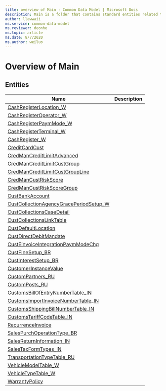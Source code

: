 ```yaml
---
title: overview of Main - Common Data Model | Microsoft Docs
description: Main is a folder that contains standard entities related to the Common Data Model.
author: llawwaii
ms.service: common-data-model
ms.reviewer: deonhe
ms.topic: article
ms.date: 8/7/2020
ms.author: weiluo
---
```


# Overview of Main


## Entities

|Name|Description|
|---|---|
|[CashRegisterLocation_W](CashRegisterLocation_W.md)||
|[CashRegisterOperator_W](CashRegisterOperator_W.md)||
|[CashRegisterPaymMode_W](CashRegisterPaymMode_W.md)||
|[CashRegisterTerminal_W](CashRegisterTerminal_W.md)||
|[CashRegister_W](CashRegister_W.md)||
|[CreditCardCust](CreditCardCust.md)||
|[CredManCreditLimitAdvanced](CredManCreditLimitAdvanced.md)||
|[CredManCreditLimitCustGroup](CredManCreditLimitCustGroup.md)||
|[CredManCreditLimitCustGroupLine](CredManCreditLimitCustGroupLine.md)||
|[CredManCustRiskScore](CredManCustRiskScore.md)||
|[CredManCustRiskScoreGroup](CredManCustRiskScoreGroup.md)||
|[CustBankAccount](CustBankAccount.md)||
|[CustCollectionAgencyGracePeriodSetup_W](CustCollectionAgencyGracePeriodSetup_W.md)||
|[CustCollectionsCaseDetail](CustCollectionsCaseDetail.md)||
|[CustCollectionsLinkTable](CustCollectionsLinkTable.md)||
|[CustDefaultLocation](CustDefaultLocation.md)||
|[CustDirectDebitMandate](CustDirectDebitMandate.md)||
|[CustEinvoiceIntegrationPaymModeChg](CustEinvoiceIntegrationPaymModeChg.md)||
|[CustFineSetup_BR](CustFineSetup_BR.md)||
|[CustInterestSetup_BR](CustInterestSetup_BR.md)||
|[CustomerInstanceValue](CustomerInstanceValue.md)||
|[CustomPartners_RU](CustomPartners_RU.md)||
|[CustomPosts_RU](CustomPosts_RU.md)||
|[CustomsBillOfEntryNumberTable_IN](CustomsBillOfEntryNumberTable_IN.md)||
|[CustomsImportInvoiceNumberTable_IN](CustomsImportInvoiceNumberTable_IN.md)||
|[CustomsShippingBillNumberTable_IN](CustomsShippingBillNumberTable_IN.md)||
|[CustomsTariffCodeTable_IN](CustomsTariffCodeTable_IN.md)||
|[RecurrenceInvoice](RecurrenceInvoice.md)||
|[SalesPurchOperationType_BR](SalesPurchOperationType_BR.md)||
|[SalesReturnInformation_IN](SalesReturnInformation_IN.md)||
|[SalesTaxFormTypes_IN](SalesTaxFormTypes_IN.md)||
|[TransportationTypeTable_RU](TransportationTypeTable_RU.md)||
|[VehicleModelTable_W](VehicleModelTable_W.md)||
|[VehicleTypeTable_W](VehicleTypeTable_W.md)||
|[WarrantyPolicy](WarrantyPolicy.md)||
